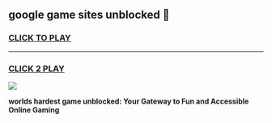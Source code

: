 
## google game sites unblocked 👋
<h3>
<a href="https://premium.freeplayer.one?title=google_game_sites_unblocked&ref=13F">CLICK TO PLAY</a></h3>
<hr>

<h3>
<a href="https://premium.freeplayer.one?title=google_game_sites_unblocked&ref=13F">CLICK 2 PLAY</a>
  
</h3>

<a href="https://premium.freeplayer.one?title=google_game_sites_unblocked&ref=12F/"><img src="https://clearcache.store/games.png"></a>


**worlds hardest game unblocked: Your Gateway to Fun and Accessible Online Gaming**
